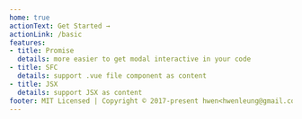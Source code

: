 ```yaml
---
home: true
actionText: Get Started →
actionLink: /basic
features:
- title: Promise
  details: more easier to get modal interactive in your code
- title: SFC
  details: support .vue file component as content
- title: JSX
  details: support JSX as content
footer: MIT Licensed | Copyright © 2017-present hwen<hwenleung@gmail.com>
---
```


<EasterEgg/>